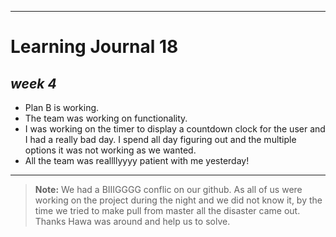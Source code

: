 
----------

# **Learning Journal 18**

## __***week 4***__

 - Plan B is working.  
 - The team was working on functionality.
 - I was working on the timer to display a countdown clock for the user and I had a really bad day. I spend all day figuring out and the multiple options it was not working as we wanted.
 - All the team was reallllyyyy patient with me yesterday!


------
> **Note:**
We had a BIIIGGGG conflic on our github. As all of us were working on the project during the night and we did not know it, by the time we tried to make pull from master all the disaster came out. Thanks Hawa was around and help us to solve.  
